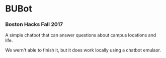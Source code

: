 # BUBot

### Boston Hacks Fall 2017

A simple chatbot that can answer questions about campus locations and life. 

We wern't able to finish it, but it does work locally using a chatbot emulaor. 
